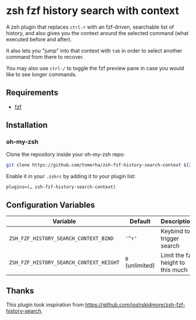 # zsh fzf history search with context

A zsh plugin that replaces `ctrl-r` with an fzf-driven, searchable list of history, and also gives
you the context around the selected command (what executed before and after).

It also lets you "jump" into that context with `tab` in order to select another command from there
to recover.

You may also use `ctrl-/` to toggle the fzf preview pane in case you would like to see longer
commands.

## Requirements
* [fzf](https://github.com/junegunn/fzf)

## Installation

### oh-my-zsh

Clone the repository inside your oh-my-zsh repo:

``` sh
git clone https://github.com/tomerha/zsh-fzf-history-search-context ${ZSH_CUSTOM:=~/.oh-my-zsh/custom}/plugins/zsh-fzf-history-search-context
```

Enable it in your `.zshrc` by adding it to your plugin list:

```
plugins=(… zsh-fzf-history-search-context)
```

## Configuration Variables

| Variable                                  | Default                                 | Description                                                                                                |
| ----------------------------------------- | --------------------------------------- | ---------------------------------------------------------------------------------------------------------- |
| `ZSH_FZF_HISTORY_SEARCH_CONTEXT_BIND`     | `'^r'`                                  | Keybind to trigger search                                                                                  |
| `ZSH_FZF_HISTORY_SEARCH_CONTEXT_HEIGHT`   | `0` (unlimited)                         | Limit the fzf height to this much                                                                          |

## Thanks

This plugin took inspiration from https://github.com/joshskidmore/zsh-fzf-history-search.
